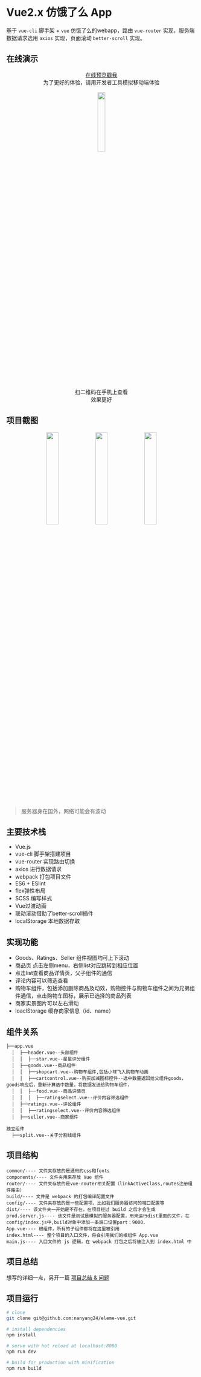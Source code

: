 # Vue2.x 仿饿了么 App
基于 `vue-cli` 脚手架 + `vue` 仿饿了么的webapp，路由 `vue-router` 实现，服务端数据请求选用 `axios` 实现，页面滚动 `better-scroll` 实现。
## 在线演示

<div align=center><a href="https://ele.n-y.io" target=_blank>在线预览戳我</a></div>
<div align=center>为了更好的体验，请用开发者工具模拟移动端体验</div>
<br>
<div align=center>
<img src="https://raw.githubusercontent.com/nanyang24/eleme-vue/master/img/eleme-vue.png" width="20%">
<div>扫二维码在手机上查看</div>
<div>效果更好</div>
</div>

## 项目截图

<div align=center>
	<img src="https://raw.githubusercontent.com/nanyang24/eleme-vue/master/img/ele1.png" width="25%">
	<img src="https://raw.githubusercontent.com/nanyang24/eleme-vue/master/img/ele2.png" width="25%">
  <img src="https://raw.githubusercontent.com/nanyang24/eleme-vue/master/img/ele3.png" width="25%">
</div>

> 服务器身在国外，网络可能会有波动

## 主要技术栈

- Vue.js
- vue-cli 脚手架搭建项目
- vue-router 实现路由切换
- axios 进行数据请求
- webpack 打包项目文件
- ES6 + ESlint
- flex弹性布局
- SCSS 编写样式
- Vue过渡动画
- 联动滚动借助了better-scroll插件
- localStorage 本地数据存取

## 实现功能

-  Goods、Ratings、Seller 组件视图均可上下滚动
- 商品页 点击左侧menu，右侧list对应跳转到相应位置
- 点击list查看商品详情页，父子组件的通信
- 评论内容可以筛选查看
- 购物车组件，包括添加删除商品及动效，购物控件与购物车组件之间为兄弟组件通信，点击购物车图标，展示已选择的商品列表
- 商家实景图片可以左右滑动
- loaclStorage 缓存商家信息（id、name）

## 组件关系
```
├──app.vue
  │  ├──header.vue--头部组件
  │  │  ├──star.vue--星星评分组件
  │  ├──goods.vue--商品组件
  │  │  ├──shopcart.vue--购物车组件,包括小球飞入购物车动画
  │  │  ├──cartcontrol.vue--购买加减图标控件--选中数量返回给父组件goods，goods响应后，重新计算选中数量，将数据发送给购物车组件，
  │  │  ├──food.vue--商品详情页
  │  │  │  ├──ratingselect.vue--评价内容筛选组件
  │  ├──ratings.vue--评论组件
  │  │  ├──ratingselect.vue--评价内容筛选组件
  │  ├──seller.vue--商家组件

独立组件
  ├──split.vue--关于分割线组件
```

## 项目结构
```
common/---- 文件夹存放的是通用的css和fonts
components/---- 文件夹用来存放 Vue 组件
router/---- 文件夹存放的是vue-router相关配置（linkActiveClass,routes注册组件路由）
build/---- 文件是 webpack 的打包编译配置文件
config/---- 文件夹存放的是一些配置项，比如我们服务器访问的端口配置等
dist/---- 该文件夹一开始是不存在，在项目经过 build 之后才会生成
prod.server.js---- 该文件是测试是模拟的服务器配置，用来运行dist里面的文件，在config/index.js中,build对象中添加一条端口设置port：9000，
App.vue---- 根组件，所有的子组件都将在这里被引用
index.html---- 整个项目的入口文件，将会引用我们的根组件 App.vue
main.js---- 入口文件的 js 逻辑，在 webpack 打包之后将被注入到 index.html 中
```

## 项目总结

想写的详细一点，另开一篇
[项目总结 & 问题]()

## 项目运行

``` bash
# clone
git clone git@github.com:nanyang24/eleme-vue.git

# install dependencies
npm install

# serve with hot reload at localhost:8080
npm run dev

# build for production with minification
npm run build
```
